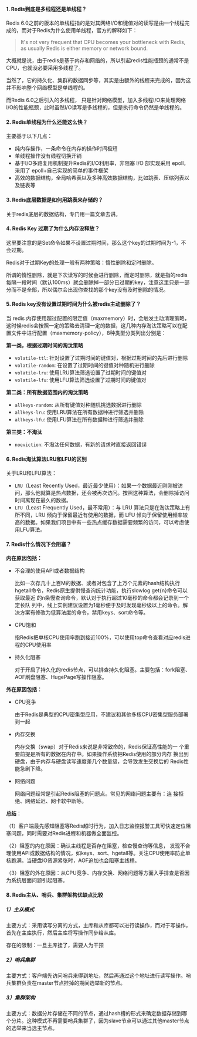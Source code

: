 #### 1. Redis到底是多线程还是单线程？

Redis 6.0之前的版本的单线程指的是对其网络I/O和键值对的读写是由一个线程完成的，而对于Redis为什么使用单线程，官方的解释如下：

> It's not very frequent that CPU becomes your bottleneck with Redis, as usually Redis is either memory or network bound.

大概就是说，由于redis是基于内存和网络的，所以引起redis性能瓶颈的通常不是CPU，也就没必要采用多线程了。



当然了，它的持久化、集群的数据同步等，其实是由额外的线程来完成的，因为这并不影响整个网络模型是单线程的。



而Redis 6.0之后引入的多线程， 只是针对网络模型，加入多线程I/O来处理网络I/O的性能瓶颈，此时虽然I/O读写是多线程的，但是执行命令仍然是单线程的。



#### 2. Redis单线程为什么还能这么快？

主要基于以下几点：

- 纯内存操作，一条命令在内存的操作时间极短
- 单线程操作没有线程切换开销
- 基于I/O多路复用机制提升Redis的I/O利用率，非阻塞 I/O 部实现采用 epoll，采用了 epoll+自己实现的简单的事件框架
- 高效的数据结构，全局哈希表以及多种高效数据结构，比如跳表、压缩列表以及链表等



#### 3. Redis底层数据是如何用跳表来存储的？

关于redis底层的数据结构，专门用一篇文章去讲。



#### 4. Redis Key 过期了为什么内存没释放？

这里要注意的是Set命令如果不设置过期时间，那么这个key的过期时间为-1，不会过期。



Redis对于过期Key的处理一般有两种策略：惰性删除和定时删除。

所谓的惰性删除，就是下次读写的时候会进行删除，而定时删除，就是指的redis每隔一段时间（默认100ms）就会删除掉一部分已过期的key，注意这里只是一部分而不是全部，所以偶尔会出现你查找的那个key没有及时删除的情况。



#### 5. Redis key没有设置过期时间为什么被redis主动删除了？



当 redis 内存使用超过配置的限定值（maxmemory）时，会触发主动清理策略，这时候redis会按照一定的策略去清理一定的数据，这几种内存淘汰策略可以在配置文件中进行配置（maxmemory-policy），8种类型分类列出分别是：



**第一类，根据过期时间的淘汰策略**

- `volatile-ttl`: 针对设置了过期时间的键值对，根据过期时间的先后进行删除
- `volatile-random`: 在设置了过期时间的键值对种随机进行删除
- `volatile-lru`: 使用LRU算法筛选设置了过期时间的键值对
- `volatile-lfu`: 使用LFU算法筛选设置了过期时间的键值对

**第二类：所有数据范围内的淘汰策略**

- `allkeys-random`: 从所有键值对种随机挑选数据进行删除
- `allkeys-lru`: 使用LRU算法在所有数据种进行筛选并删除
- `allkeys-lfu`: 使用LFU算法在所有数据种进行筛选并删除

**第三类：不淘汰**

- `noeviction`: 不淘汰任何数据，有新的请求时直接返回错误

#### 6. Redis淘汰算法LRU和LFU的区别

关于LRU和LFU算法：

- `LRU`（Least Recently Used，最近最少使用）：如果一个数据最近刚刚被访问，那么他就算是热点数据，还会被再次访问。按照这种算法，会删除掉访问时间离现在最久的数据。
- `LFU`（Least Frequently Used，最不常用）：与 LRU 算法只是在淘汰策略上有所不同，LRU 倾向于保留最近有使用的数据，而 LFU 倾向于保留使用频率较高的数据。如果我们项目中有一些热点缓存数据需要频繁的访问，可以考虑使用LFU算法。



#### 7. Redis什么情况下会阻塞？

**内在原因包括：**

- 不合理的使用API或者数据结构

  比如一次存几十上百M的数据、或者对包含了上万个元素的hash结构执行hgetall命令，Redis原生提供慢查询统计功能，执行slowlog get{n}命令可以获取最近 的n条慢查询命令，默认对于执行超过10毫秒的命令都会记录到一个定长队 列中，线上实例建议设置为1毫秒便于及时发现毫秒级以上的命令。解决方案有修改为低算法度的命令，禁用keys、sort命令等。

- CPU饱和

  指Redis把单核CPU使用率跑到接近100%，可以使用top命令查看对应redis进程的CPU使用率

- 持久化阻塞

  对于开启了持久化的redis节点，可以排查持久化阻塞。主要包括：fork阻塞、AOF刷盘阻塞、HugePage写操作阻塞。

**外在原因包括：**

- CPU竞争

  由于Redis是典型的CPU密集型应用，不建议和其他多核CPU密集型服务部署到一起

- 内存交换

  内存交换（swap）对于Redis来说是非常致命的，Redis保证高性能的一 个重要前提是所有的数据在内存中。如果操作系统把Redis使用的部分内存 换出到硬盘，由于内存与硬盘读写速度差几个数量级，会导致发生交换后的 Redis性能急剧下降。

- 网络问题

	网络问题经常是引起Redis阻塞的问题点。常见的网络问题主要有：连 接拒绝、网络延迟、网卡软中断等。



**总结**：

（1）客户端最先感知阻塞等Redis超时行为，加入日志监控报警工具可快速定位阻塞问题，同时需要对Redis进程和机器做全面监控。

（2）阻塞的内在原因：确认主线程是否存在阻塞，检查慢查询等信息， 发现不合理使用API或数据结构的情况，如keys、sort、hgetall等。关注CPU使用率防止单核跑满。当硬盘IO资源紧张时，AOF追加也会阻塞主线程。

（3）阻塞的外在原因：从CPU竞争、内存交换、网络问题等方面入手排查是否因为系统层面问题引起阻塞。

#### 8. Redis主从、哨兵、集群架构优缺点比较

##### 1）主从模式

主要方式：采用读写分离的方式，主库和从库都可以进行读操作，而对于写操作，首先在主库执行，然后主库将写操作同步给从库。

存在的限制：一旦主库挂了，需要人为干预

##### 2）哨兵集群

主要方式：客户端先访问哨兵来得到地址，然后再通过这个地址进行读写操作。哨兵集群负责在master节点挂掉的期间选举新的节点。

##### 3）集群架构

主要方式：数据分片存储在不同的节点，通过hash槽的形式来确定数据存储到哪个分片。这种模式不再需要哨兵集群了，因为slave节点可以通过其他master节点的选举来当选主节点。













